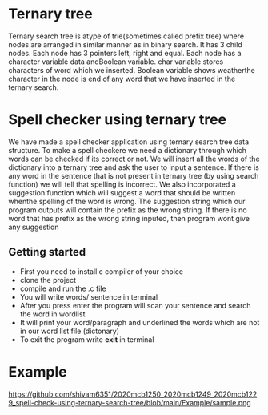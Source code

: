# Ternary tree
Ternary search tree is atype of trie(sometimes called prefix tree) where nodes are arranged in similar manner as in binary search. 
It has 3 child nodes. Each node has 3 pointers left, right and equal. Each node has a character variable data andBoolean variable. char variable stores characters of word which we inserted. Boolean variable shows weatherthe character in the node is end of any word that we have inserted in the ternary search.
 
# Spell checker using ternary tree
We have made a spell checker application using ternary search tree data structure.
To make a spell checkere we need a dictionary through which words can be checked if its correct or not. We will insert all the words of the dictionary into a ternary tree and ask the user to input a sentence. If there is any word in the sentence that is not present in ternary tree (by using search function) we will tell that spelling is incorrect. We also incorporated a suggestion function which will suggest a word that should be written whenthe spelling of the word is wrong. The suggestion string which our program outputs will contain the prefix as the wrong string. If there is no word that has prefix as the wrong string inputed, then program wont give any suggestion

## Getting started
* First you need to install c compiler of your choice
* clone the project
* compile and run the .c file
* You will write words/ sentence in terminal
* After you press enter the program will scan your sentence and search the word in wordlist
* It will print your word/paragraph and underlined the words which are not in our word list file (dictonary)
* To exit the program write **exit** in terminal

# Example

https://github.com/shivam6351/2020mcb1250_2020mcb1249_2020mcb1229_spell-check-using-ternary-search-tree/blob/main/Example/sample.png

